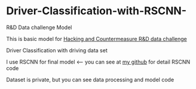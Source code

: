 # Driver-Classification-with-RSCNN-
R&amp;D Data challenge Model 

This is basic model for [Hacking and Countermeasure R&D data challenge](http://datachallenge.kr/challenge18/vehicle/introduction/)

Driver Classification with driving data set

I use RSCNN for final model  <-- you can see at [my github](https://github.com/zero-cola/Posco-AI-Challenge-2018) for detail RSCNN code

Dataset is private, but you can see data processing and model code

